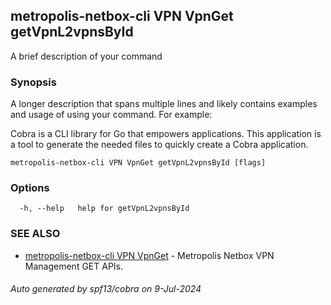 ## metropolis-netbox-cli VPN VpnGet getVpnL2vpnsById

A brief description of your command

### Synopsis

A longer description that spans multiple lines and likely contains examples
and usage of using your command. For example:

Cobra is a CLI library for Go that empowers applications.
This application is a tool to generate the needed files
to quickly create a Cobra application.

```
metropolis-netbox-cli VPN VpnGet getVpnL2vpnsById [flags]
```

### Options

```
  -h, --help   help for getVpnL2vpnsById
```

### SEE ALSO

* [metropolis-netbox-cli VPN VpnGet]()	 - Metropolis Netbox VPN Management GET APIs.

###### Auto generated by spf13/cobra on 9-Jul-2024
